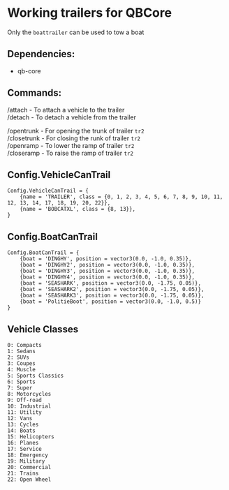 # Working trailers for QBCore
Only the `boattrailer` can be used to tow a boat

## Dependencies:
* qb-core

## Commands:
/attach - To attach a vehicle to the trailer </br>
/detach - To detach a vehicle from the trailer

/opentrunk - For opening the trunk of trailer `tr2` </br>
/closetrunk - For closing the runk of trailer `tr2` </br>
/openramp - To lower the ramp of trailer `tr2` </br>
/closeramp - To raise the ramp of trailer `tr2`

## Config.VehicleCanTrail
```
Config.VehicleCanTrail = {
    {name = 'TRAILER', class = {0, 1, 2, 3, 4, 5, 6, 7, 8, 9, 10, 11, 12, 13, 14, 17, 18, 19, 20, 22}},
    {name = 'BOBCATXL', class = {8, 13}},     
}
```

## Config.BoatCanTrail
```
Config.BoatCanTrail = {
    {boat = 'DINGHY', position = vector3(0.0, -1.0, 0.35)},
    {boat = 'DINGHY2', position = vector3(0.0, -1.0, 0.35)},
    {boat = 'DINGHY3', position = vector3(0.0, -1.0, 0.35)},
    {boat = 'DINGHY4', position = vector3(0.0, -1.0, 0.35)},
    {boat = 'SEASHARK', position = vector3(0.0, -1.75, 0.05)},
    {boat = 'SEASHARK2', position = vector3(0.0, -1.75, 0.05)},
    {boat = 'SEASHARK3', position = vector3(0.0, -1.75, 0.05)},
    {boat = 'PolitieBoot', position = vector3(0.0, -1.0, 0.5)}
}
```

## Vehicle Classes
```
0: Compacts  
1: Sedans  
2: SUVs  
3: Coupes  
4: Muscle  
5: Sports Classics  
6: Sports  
7: Super  
8: Motorcycles  
9: Off-road  
10: Industrial  
11: Utility  
12: Vans  
13: Cycles  
14: Boats  
15: Helicopters  
16: Planes  
17: Service  
18: Emergency  
19: Military  
20: Commercial  
21: Trains  
22: Open Wheel
```
